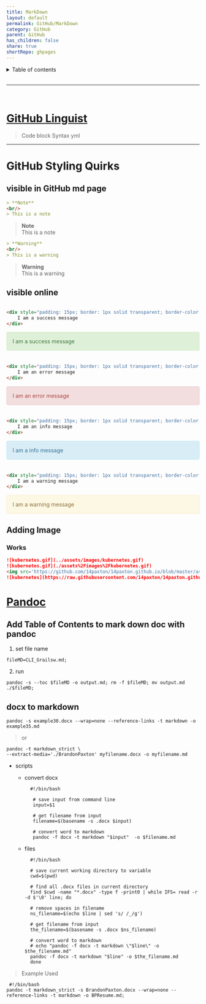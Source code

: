 ```yaml
---
title: MarkDown
layout: default
permalink: GitHub/MarkDown
category: GitHub
parent: GitHub
has_children: false
share: true
shortRepo: ghpages                    
---
```



<details markdown="block">                  
<summary>                  
Table of contents                  
</summary>                  
{: .text-delta }                  
1. TOC                  
{:toc}                  
</details>                  

<br/>                  

***                  

<br/>                  

# [GitHub Linguist](https://github.com/github-linguist/linguist/blob/master/lib/linguist/languages.yml)

> Code block Syntax yml
    
---

# GitHub Styling Quirks

## visible in GitHub md page

```markdown    
> **Note**
<br/>
> This is a note    
```    

> **Note**
> <br/>
> This is a note

```markdown    
> **Warning**
<br/>
> This is a warning    
```    

> **Warning**
> <br/>
> This is a warning

## visible online

```html    

<div style="padding: 15px; border: 1px solid transparent; border-color: transparent; margin-bottom: 20px; border-radius: 4px; color: #3c763d; background-color: #dff0d8; border-color: #d6e9c6;">
    I am a success message
</div> 
```    

<div style="padding: 15px; border: 1px solid transparent; border-color: transparent; margin-bottom: 20px; border-radius: 4px; color: #3c763d; background-color: #dff0d8; border-color: #d6e9c6;">            
I am a success message                
</div>            

```html    

<div style="padding: 15px; border: 1px solid transparent; border-color: transparent; margin-bottom: 20px; border-radius: 4px; color: #a94442; background-color: #f2dede; border-color: #ebccd1;">
    I am an error message
</div>  
```    

<div style="padding: 15px; border: 1px solid transparent; border-color: transparent; margin-bottom: 20px; border-radius: 4px; color: #a94442; background-color: #f2dede; border-color: #ebccd1;">            
I am an error message                
</div>            

```html    

<div style="padding: 15px; border: 1px solid transparent; border-color: transparent; margin-bottom: 20px; border-radius: 4px; color: #31708f; background-color: #d9edf7; border-color: #bce8f1;">
    I am an info message
</div>   
```    

<div style="padding: 15px; border: 1px solid transparent; border-color: transparent; margin-bottom: 20px; border-radius: 4px; color: #31708f; background-color: #d9edf7; border-color: #bce8f1;">            
I am a info message                
</div>            

```html    

<div style="padding: 15px; border: 1px solid transparent; border-color: transparent; margin-bottom: 20px; border-radius: 4px; color: #8a6d3b;; background-color: #fcf8e3; border-color: #faebcc;">
    I am a warning message
</div>     
```    

<div style="padding: 15px; border: 1px solid transparent; border-color: transparent; margin-bottom: 20px; border-radius: 4px; color: #8a6d3b;; background-color: #fcf8e3; border-color: #faebcc;">            
I am a warning message                
</div>        

## Adding Image

### Works

```markdown
![kubernetes.gif](../assets/images/kubernetes.gif)
![kubernetes.gif](./assets%2Fimages%2Fkubernetes.gif)
<img src='https://github.com/14paxton/14paxton.github.io/blob/master/assets/images/kubernetes.gif?raw=true'  alt="kubernetes"/>
![kubernetes](https://raw.githubusercontent.com/14paxton/14paxton.github.io/master/assets/images/kubernetes.gif)
```

# [Pandoc](https://pandoc.org/demos.html)

## Add Table of Contents to mark down doc with pandoc

1) set file name

```shell                  
fileMD=CLI_Grailsw.md;                  
```                  

2) run

```shell                  
pandoc -s --toc $fileMD -o output.md; rm -f $fileMD; mv output.md ./$fileMD;                  
```                  

## docx to markdown

```shell                  
pandoc -s example30.docx --wrap=none --reference-links -t markdown -o example35.md                  
```                  

> or

  ```shell                  
  pandoc -t markdown_strict \                  
  --extract-media='./BrandonPaxton' myfilename.docx -o myfilename.md                  
  ```                  

- scripts
    - convert docx
      ```shell                  
        #!/bin/bash                  
                    
         # save input from command line                  
         input=$1                  
                    
         # get filename from input                  
         filename=$(basename -s .docx $input)                  
                    
         # convert word to markdown                  
         pandoc -f docx -t markdown "$input"  -o $filename.md                  
       ```                  

    - files
      ```shell                  
        #!/bin/bash                  
                   
        # save current working directory to variable                  
        cwd=$(pwd)                  
                   
        # find all .docx files in current directory                  
        find $cwd -name "*.docx" -type f -print0 | while IFS= read -r -d $'\0' line; do                  
                   
        # remove spaces in filename                  
        ns_filename=$(echo $line | sed 's/ /_/g')                  
                   
        # get filename from input                  
        the_filename=$(basename -s .docx $ns_filename)                  
                   
        # convert word to markdown                  
        # echo "pandoc -f docx -t markdown \"$line\" -o $the_filename.md"                  
        pandoc -f docx -t markdown "$line" -o $the_filename.md                  
        done                  
      ```                

> Example Used

```shell                
 #!/bin/bash                
pandoc -t markdown_strict -s BrandonPaxton.docx --wrap=none --reference-links -t markdown -o BPResume.md;                
```    